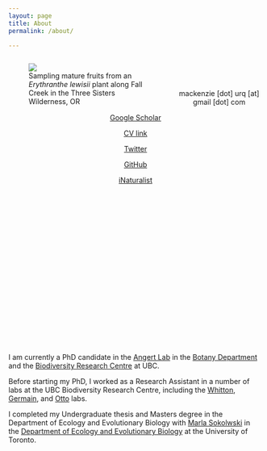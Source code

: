 ```yaml
---
layout: page
title: About
permalink: /about/

---
```

<figure style="float: left; padding-right: 25px; width: 45%">
 <img src="/assets/three_sisters_collecting.jpg"/>
 <figcaption> Sampling mature fruits from an <i>Erythranthe lewisii</i> plant along Fall Creek in the Three Sisters Wilderness, OR </figcaption>
 </figure>
 <br>
 <br>
 <br>

<p style="text-align:center"> mackenzie [dot] urq [at] gmail [dot] com 
<p style="text-align:center"> <a href="https://scholar.google.ca/citations?user=rMkvEq8AAAAJ&hl=en"> Google Scholar </a> 
<p style="text-align:center"> <a href="https://github.com/macurqcron/macurqcron.github.io/blob/master/MUC_CV_master.pdf"> CV link </a>  </p>
<p style="text-align:center"> <a href="https://twitter.com/macurqcron">Twitter</a> 
<p style="text-align:center"> <a href="https://github.com/macurqcron">GitHub</a> 
<p style="text-align:center"> <a href="https://www.inaturalist.org/people/macurqcron">iNaturalist</a> 



</p> 

<br>
<br>
<br>
<br>
<br>
<br>
<br>
<br>
<br>
<br>
<br>
<br>
<br>
<br>
<br>
<br>
<br>
<br>

<p> I am currently a PhD candidate in the <a href="https://angert.github.io/">Angert Lab</a> in the <a href="https://www.botany.ubc.ca/">Botany Department</a> and the <a href="https://biodiversity.ubc.ca/">Biodiversity Research Centre</a> at UBC. </p> 

<p> Before starting my PhD, I worked as a Research Assistant in a number of labs at the UBC Biodiversity Research Centre, including the <a href="http://whittonlab.weebly.com/">Whitton</a>, <a href="https://germainlab.weebly.com/">Germain</a>, and <a href="https://www.zoology.ubc.ca/~otto/">Otto</a> labs. </p>

<p> I completed my Undergraduate thesis and Masters degree in the Department of Ecology and Evolutionary Biology with <a href="https://sokolowski.eeb.utoronto.ca/">Marla Sokolwski</a> in the <a href="https://eeb.utoronto.ca/"> Department of Ecology and Evolutionary Biology</a> at the University of Toronto. </p> 

